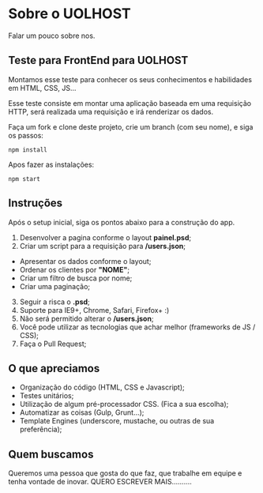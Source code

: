 Sobre o UOLHOST
===============
Falar um pouco sobre nos.

## Teste para FrontEnd para UOLHOST
Montamos esse teste para conhecer os seus conhecimentos e habilidades em HTML, CSS, JS...

Esse teste consiste em montar uma aplicação baseada em uma requisição HTTP, será realizada uma requisição e irá renderizar os dados.

Faça um fork e clone deste projeto, crie um branch (com seu nome), e siga os passos:

```
npm install
```

Apos fazer as instalações:

```
npm start
```

## Instruções

Após o setup inicial, siga os pontos abaixo para a construção do app.

1. Desenvolver a pagina conforme o layout **painel.psd**;
2. Criar um script para a requisição para **/users.json**;
 * Apresentar os dados conforme o layout;
 * Ordenar os clientes por **"NOME"**;
 * Criar um filtro de busca por nome;
 * Criar uma paginação;
3. Seguir a risca o **.psd**;
4. Suporte para IE9+, Chrome, Safari, Firefox+ :)
5. Não será permitido alterar o **/users.json**;
6. Você pode utilizar as tecnologias que achar melhor (frameworks de JS / CSS);
6. Faça o Pull Request;

## O que apreciamos
* Organização do código (HTML, CSS e Javascript);
* Testes unitários;
* Utilização de algum  pré-processador CSS. (Fica a sua escolha);
* Automatizar as coisas (Gulp, Grunt...);
* Template Engines (underscore, mustache, ou outras de sua preferência);

## Quem buscamos
Queremos uma pessoa que gosta do que faz, que trabalhe em equipe e tenha vontade de inovar. QUERO ESCREVER MAIS..........

